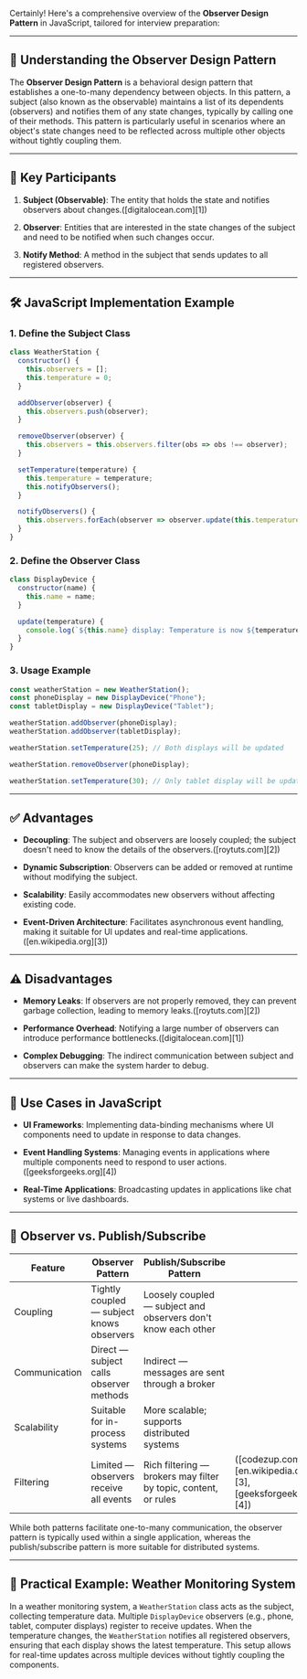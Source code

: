 Certainly! Here's a comprehensive overview of the **Observer Design Pattern** in JavaScript, tailored for interview preparation:

---

## 🧠 Understanding the Observer Design Pattern

The **Observer Design Pattern** is a behavioral design pattern that establishes a one-to-many dependency between objects. In this pattern, a subject (also known as the observable) maintains a list of its dependents (observers) and notifies them of any state changes, typically by calling one of their methods. This pattern is particularly useful in scenarios where an object's state changes need to be reflected across multiple other objects without tightly coupling them.

---

## 🧩 Key Participants

1. **Subject (Observable)**: The entity that holds the state and notifies observers about changes.([digitalocean.com][1])

2. **Observer**: Entities that are interested in the state changes of the subject and need to be notified when such changes occur.

3. **Notify Method**: A method in the subject that sends updates to all registered observers.

---

## 🛠️ JavaScript Implementation Example

### 1. Define the Subject Class

```javascript
class WeatherStation {
  constructor() {
    this.observers = [];
    this.temperature = 0;
  }

  addObserver(observer) {
    this.observers.push(observer);
  }

  removeObserver(observer) {
    this.observers = this.observers.filter(obs => obs !== observer);
  }

  setTemperature(temperature) {
    this.temperature = temperature;
    this.notifyObservers();
  }

  notifyObservers() {
    this.observers.forEach(observer => observer.update(this.temperature));
  }
}
```



### 2. Define the Observer Class

```javascript
class DisplayDevice {
  constructor(name) {
    this.name = name;
  }

  update(temperature) {
    console.log(`${this.name} display: Temperature is now ${temperature}°C`);
  }
}
```



### 3. Usage Example

```javascript
const weatherStation = new WeatherStation();
const phoneDisplay = new DisplayDevice("Phone");
const tabletDisplay = new DisplayDevice("Tablet");

weatherStation.addObserver(phoneDisplay);
weatherStation.addObserver(tabletDisplay);

weatherStation.setTemperature(25); // Both displays will be updated

weatherStation.removeObserver(phoneDisplay);

weatherStation.setTemperature(30); // Only tablet display will be updated
```



---

## ✅ Advantages

* **Decoupling**: The subject and observers are loosely coupled; the subject doesn't need to know the details of the observers.([roytuts.com][2])

* **Dynamic Subscription**: Observers can be added or removed at runtime without modifying the subject.

* **Scalability**: Easily accommodates new observers without affecting existing code.

* **Event-Driven Architecture**: Facilitates asynchronous event handling, making it suitable for UI updates and real-time applications.([en.wikipedia.org][3])

---

## ⚠️ Disadvantages

* **Memory Leaks**: If observers are not properly removed, they can prevent garbage collection, leading to memory leaks.([roytuts.com][2])

* **Performance Overhead**: Notifying a large number of observers can introduce performance bottlenecks.([digitalocean.com][1])

* **Complex Debugging**: The indirect communication between subject and observers can make the system harder to debug.

---

## 📌 Use Cases in JavaScript

* **UI Frameworks**: Implementing data-binding mechanisms where UI components need to update in response to data changes.

* **Event Handling Systems**: Managing events in applications where multiple components need to respond to user actions.([geeksforgeeks.org][4])

* **Real-Time Applications**: Broadcasting updates in applications like chat systems or live dashboards.

---

## 🔄 Observer vs. Publish/Subscribe

| Feature       | Observer Pattern                          | Publish/Subscribe Pattern                                       |                                                                   |
| ------------- | ----------------------------------------- | --------------------------------------------------------------- | ----------------------------------------------------------------- |
| Coupling      | Tightly coupled — subject knows observers | Loosely coupled — subject and observers don't know each other   |                                                                   |
| Communication | Direct — subject calls observer methods   | Indirect — messages are sent through a broker                   |                                                                   |
| Scalability   | Suitable for in-process systems           | More scalable; supports distributed systems                     |                                                                   |
| Filtering     | Limited — observers receive all events    | Rich filtering — brokers may filter by topic, content, or rules | ([codezup.com][5], [en.wikipedia.org][3], [geeksforgeeks.org][4]) |

While both patterns facilitate one-to-many communication, the observer pattern is typically used within a single application, whereas the publish/subscribe pattern is more suitable for distributed systems.

---

## 🧪 Practical Example: Weather Monitoring System

In a weather monitoring system, a `WeatherStation` class acts as the subject, collecting temperature data. Multiple `DisplayDevice` observers (e.g., phone, tablet, computer displays) register to receive updates. When the temperature changes, the `WeatherStation` notifies all registered observers, ensuring that each display shows the latest temperature. This setup allows for real-time updates across multiple devices without tightly coupling the components.
